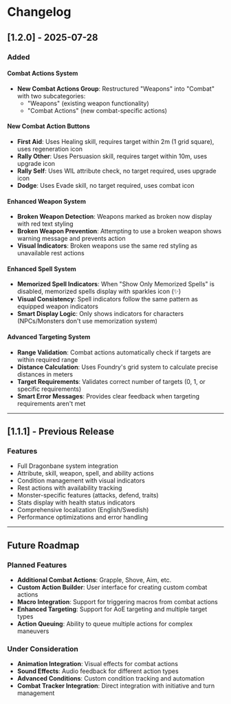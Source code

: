 # Changelog
## [1.2.0] - 2025-07-28

### Added

#### Combat Actions System
- **New Combat Actions Group**: Restructured "Weapons" into "Combat" with two subcategories:
  - "Weapons" (existing weapon functionality)  
  - "Combat Actions" (new combat-specific actions)

#### New Combat Action Buttons
- **First Aid**: Uses Healing skill, requires target within 2m (1 grid square), uses regeneration icon
- **Rally Other**: Uses Persuasion skill, requires target within 10m, uses upgrade icon
- **Rally Self**: Uses WIL attribute check, no target required, uses upgrade icon
- **Dodge**: Uses Evade skill, no target required, uses combat icon

#### Enhanced Weapon System
- **Broken Weapon Detection**: Weapons marked as broken now display with red text styling
- **Broken Weapon Prevention**: Attempting to use a broken weapon shows warning message and prevents action
- **Visual Indicators**: Broken weapons use the same red styling as unavailable rest actions

#### Enhanced Spell System
- **Memorized Spell Indicators**: When "Show Only Memorized Spells" is disabled, memorized spells display with sparkles icon (✨)
- **Visual Consistency**: Spell indicators follow the same pattern as equipped weapon indicators
- **Smart Display Logic**: Only shows indicators for characters (NPCs/Monsters don't use memorization system)

#### Advanced Targeting System
- **Range Validation**: Combat actions automatically check if targets are within required range
- **Distance Calculation**: Uses Foundry's grid system to calculate precise distances in meters
- **Target Requirements**: Validates correct number of targets (0, 1, or specific requirements)
- **Smart Error Messages**: Provides clear feedback when targeting requirements aren't met

---

## [1.1.1] - Previous Release

### Features
- Full Dragonbane system integration
- Attribute, skill, weapon, spell, and ability actions
- Condition management with visual indicators
- Rest actions with availability tracking
- Monster-specific features (attacks, defend, traits)
- Stats display with health status indicators
- Comprehensive localization (English/Swedish)
- Performance optimizations and error handling

---

## Future Roadmap

### Planned Features
- **Additional Combat Actions**: Grapple, Shove, Aim, etc.
- **Custom Action Builder**: User interface for creating custom combat actions
- **Macro Integration**: Support for triggering macros from combat actions
- **Enhanced Targeting**: Support for AoE targeting and multiple target types
- **Action Queuing**: Ability to queue multiple actions for complex maneuvers

### Under Consideration
- **Animation Integration**: Visual effects for combat actions
- **Sound Effects**: Audio feedback for different action types
- **Advanced Conditions**: Custom condition tracking and automation
- **Combat Tracker Integration**: Direct integration with initiative and turn management